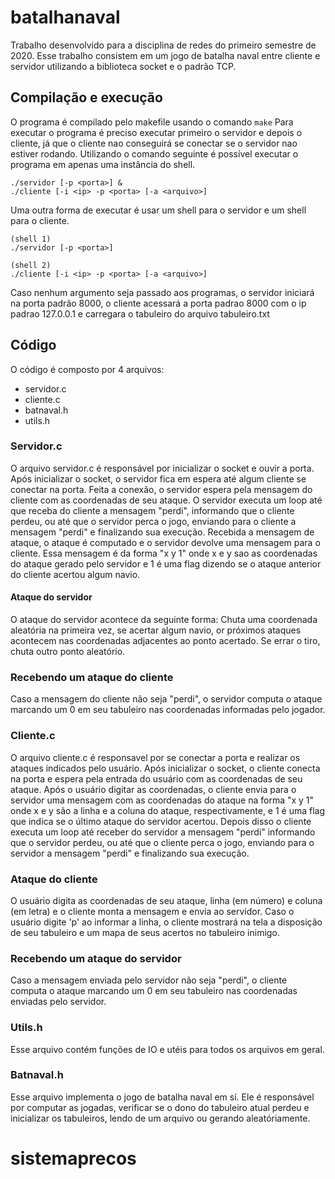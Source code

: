 # batalhanaval

Trabalho desenvolvido para a disciplina de redes do primeiro semestre de 2020.
Esse trabalho consistem em um jogo de batalha naval entre cliente e servidor utilizando a biblioteca socket e o padrão TCP.

## Compilação e execução
O programa é compilado pelo makefile usando o comando
	```
	make
	```
Para executar o programa é preciso executar primeiro o servidor e depois o cliente, já que o cliente nao conseguirá se conectar se o servidor nao estiver rodando.
Utilizando o comando seguinte é possível executar o programa em apenas uma instância do shell.
``` 
./servidor [-p <porta>] &
./cliente [-i <ip> -p <porta> [-a <arquivo>]
```

Uma outra forma de executar é usar um shell para o servidor e um shell para o cliente.
```
(shell 1)
./servidor [-p <porta>] 

(shell 2)
./cliente [-i <ip> -p <porta> [-a <arquivo>]
```

Caso nenhum argumento seja passado aos programas, o servidor iniciará na porta padrão 8000, o cliente acessará a porta padrao 8000 com o ip padrao 127.0.0.1 e carregara o tabuleiro do arquivo tabuleiro.txt

## Código

O código é composto por 4 arquivos:
+ servidor.c
+ cliente.c
+ batnaval.h
+ utils.h

### Servidor.c
O arquivo servidor.c é responsável por inicializar o socket e ouvir a porta.
Após inicializar o socket, o servidor fica em espera até algum cliente se conectar na porta.
Feita a conexão, o servidor espera pela mensagem do cliente com as coordenadas de seu ataque.
O servidor executa um loop até que receba do cliente a mensagem "perdi", informando que o cliente perdeu, ou até que o servidor perca o jogo, enviando para o cliente a mensagem "perdi" e finalizando sua execução.
Recebida a mensagem de ataque, o ataque é computado e o servidor devolve uma mensagem para o cliente.
Essa mensagem é da forma "x y 1" onde x e y sao as coordenadas do ataque gerado pelo servidor e 1 é uma flag
dizendo se o ataque anterior do cliente acertou algum navio.

#### Ataque do servidor
O ataque do servidor acontece da seguinte forma: Chuta uma coordenada aleatória na primeira vez, se acertar algum navio, or próximos ataques acontecem nas coordenadas adjacentes ao ponto acertado.
Se errar o tiro, chuta outro ponto aleatório.

### Recebendo um ataque do cliente
Caso a mensagem do cliente não seja "perdi", o servidor computa o ataque marcando um 0 em seu tabuleiro nas coordenadas informadas pelo jogador.

### Cliente.c
O arquivo cliente.c é responsavel por se conectar a porta e realizar os ataques indicados pelo usuário.
Após inicializar o socket, o cliente conecta na porta e espera pela entrada do usuário com as coordenadas de seu ataque.
Após o usuário digitar as coordenadas, o cliente envia para o servidor uma mensagem com as coordenadas do ataque na forma "x y 1" onde x e y são a linha e a coluna do ataque, respectivamente, e 1 é uma flag que indica se o último ataque do servidor acertou.
Depois disso o cliente executa um loop até receber do servidor a mensagem "perdi" informando que o servidor perdeu, ou até que o cliente perca o jogo, enviando para o servidor a mensagem "perdi" e finalizando sua execução.

### Ataque do cliente
O usuário digita as coordenadas de seu ataque, linha (em número) e coluna (em letra) e o cliente monta a mensagem e envia ao servidor. Caso o usuário digite 'p' ao informar a linha, o cliente mostrará na tela a disposição de seu tabuleiro e um mapa de seus acertos no tabuleiro inimigo.

### Recebendo um ataque do servidor
Caso a mensagem enviada pelo servidor não seja "perdi", o cliente computa o ataque marcando um 0 em seu tabuleiro nas coordenadas enviadas pelo servidor.

### Utils.h
Esse arquivo contém funções de IO e utéis para todos os arquivos em geral.

### Batnaval.h
Esse arquivo implementa o jogo de batalha naval em sí. Ele é responsável por computar as jogadas, verificar se o dono do tabuleiro atual perdeu e inicializar os tabuleiros, lendo de um arquivo ou gerando aleatóriamente.
# sistemaprecos
